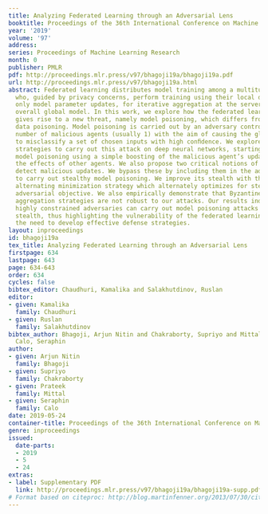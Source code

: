 ```yaml
---
title: Analyzing Federated Learning through an Adversarial Lens
booktitle: Proceedings of the 36th International Conference on Machine Learning
year: '2019'
volume: '97'
address: 
series: Proceedings of Machine Learning Research
month: 0
publisher: PMLR
pdf: http://proceedings.mlr.press/v97/bhagoji19a/bhagoji19a.pdf
url: http://proceedings.mlr.press/v97/bhagoji19a.html
abstract: Federated learning distributes model training among a multitude of agents,
  who, guided by privacy concerns, perform training using their local data but share
  only model parameter updates, for iterative aggregation at the server to train an
  overall global model. In this work, we explore how the federated learning setting
  gives rise to a new threat, namely model poisoning, which differs from traditional
  data poisoning. Model poisoning is carried out by an adversary controlling a small
  number of malicious agents (usually 1) with the aim of causing the global model
  to misclassify a set of chosen inputs with high conﬁdence. We explore a number of
  strategies to carry out this attack on deep neural networks, starting with targeted
  model poisoning using a simple boosting of the malicious agent’s update to overcome
  the effects of other agents. We also propose two critical notions of stealth to
  detect malicious updates. We bypass these by including them in the adversarial objective
  to carry out stealthy model poisoning. We improve its stealth with the use of an
  alternating minimization strategy which alternately optimizes for stealth and the
  adversarial objective. We also empirically demonstrate that Byzantine-resilient
  aggregation strategies are not robust to our attacks. Our results indicate that
  highly constrained adversaries can carry out model poisoning attacks while maintaining
  stealth, thus highlighting the vulnerability of the federated learning setting and
  the need to develop effective defense strategies.
layout: inproceedings
id: bhagoji19a
tex_title: Analyzing Federated Learning through an Adversarial Lens
firstpage: 634
lastpage: 643
page: 634-643
order: 634
cycles: false
bibtex_editor: Chaudhuri, Kamalika and Salakhutdinov, Ruslan
editor:
- given: Kamalika
  family: Chaudhuri
- given: Ruslan
  family: Salakhutdinov
bibtex_author: Bhagoji, Arjun Nitin and Chakraborty, Supriyo and Mittal, Prateek and
  Calo, Seraphin
author:
- given: Arjun Nitin
  family: Bhagoji
- given: Supriyo
  family: Chakraborty
- given: Prateek
  family: Mittal
- given: Seraphin
  family: Calo
date: 2019-05-24
container-title: Proceedings of the 36th International Conference on Machine Learning
genre: inproceedings
issued:
  date-parts:
  - 2019
  - 5
  - 24
extras:
- label: Supplementary PDF
  link: http://proceedings.mlr.press/v97/bhagoji19a/bhagoji19a-supp.pdf
# Format based on citeproc: http://blog.martinfenner.org/2013/07/30/citeproc-yaml-for-bibliographies/
---
```

